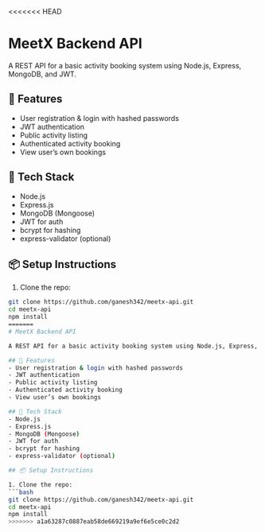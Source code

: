 <<<<<<< HEAD
# MeetX Backend API

A REST API for a basic activity booking system using Node.js, Express, MongoDB, and JWT.

## 🚀 Features
- User registration & login with hashed passwords
- JWT authentication
- Public activity listing
- Authenticated activity booking
- View user’s own bookings

## 🧪 Tech Stack
- Node.js
- Express.js
- MongoDB (Mongoose)
- JWT for auth
- bcrypt for hashing
- express-validator (optional)

## 📦 Setup Instructions

1. Clone the repo:
```bash
git clone https://github.com/ganesh342/meetx-api.git
cd meetx-api
npm install
=======
# MeetX Backend API

A REST API for a basic activity booking system using Node.js, Express, MongoDB, and JWT.

## 🚀 Features
- User registration & login with hashed passwords
- JWT authentication
- Public activity listing
- Authenticated activity booking
- View user’s own bookings

## 🧪 Tech Stack
- Node.js
- Express.js
- MongoDB (Mongoose)
- JWT for auth
- bcrypt for hashing
- express-validator (optional)

## 📦 Setup Instructions

1. Clone the repo:
```bash
git clone https://github.com/ganesh342/meetx-api.git
cd meetx-api
npm install
>>>>>>> a1a63287c0887eab58de669219a9ef6e5ce0c2d2
